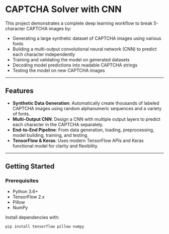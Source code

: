 # CAPTCHA Solver with CNN

This project demonstrates a complete deep learning workflow to break 5-character CAPTCHA images by:

- Generating a large synthetic dataset of CAPTCHA images using various fonts
- Building a multi-output convolutional neural network (CNN) to predict each character independently
- Training and validating the model on generated datasets
- Decoding model predictions into readable CAPTCHA strings
- Testing the model on new CAPTCHA images

---

## Features

- **Synthetic Data Generation**: Automatically create thousands of labeled CAPTCHA images using random alphanumeric sequences and a variety of fonts.
- **Multi-Output CNN**: Design a CNN with multiple output layers to predict each character in the CAPTCHA separately.
- **End-to-End Pipeline**: From data generation, loading, preprocessing, model building, training, and testing.
- **TensorFlow & Keras**: Uses modern TensorFlow APIs and Keras functional model for clarity and flexibility.

---

## Getting Started

### Prerequisites

- Python 3.6+
- TensorFlow 2.x
- Pillow
- NumPy

Install dependencies with:

```bash
pip install tensorflow pillow numpy
